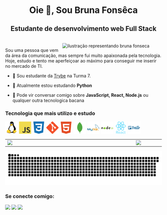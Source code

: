 <h1 align="center">Oie 👋, Sou Bruna Fonsêca</h1>
<h2 align="center">Estudante de desenvolvimento web Full Stack</h2>

<br>

<!-- <a  target="_blank" href="https://64.media.tumblr.com/58e600ceb83fed78b351b65a63e3d79e/35ed2e5654ed9e0e-4d/s2048x3072/6c9b9b4b3719aa85281632bb0be10cfae4200574.png"><img align="right" src="https://64.media.tumblr.com/58e600ceb83fed78b351b65a63e3d79e/35ed2e5654ed9e0e-4d/s2048x3072/6c9b9b4b3719aa85281632bb0be10cfae4200574.png" width="320px" /></a> -->
<img src="https://cdn.discordapp.com/attachments/756657072593961034/870667107375915028/ezgif-7-9844e8d4430c.gif" alt="ilustração representando bruna fonseca" align="right" width="320" />

<p>Sou uma pessoa que vem da área da comunicação, mas sempre fui muito apaixonada pela tecnologia. Hoje, estudo e tento me aperfeiçoar ao máximo para conseguir me inserir no mercado de TI.</p>

- 📖 Sou estudante da [Trybe](https://www.betrybe.com/) na Turma 7.

- 🌱 Atualmente estou estudando <strong>Python</strong>

- 💬 Pode vir conversar comigo sobre <strong>JavaScript, React, Node.js</strong> ou qualquer outra tecnologica bacana

<h3>Tecnologia que mais utilizo e estudo</h3>

<p align="left">
<img width="40" height="40" src="https://raw.githubusercontent.com/devicons/devicon/master/icons/linux/linux-original.svg" styles="display: inline" />
<img width="40" height="40" src="https://raw.githubusercontent.com/devicons/devicon/master/icons/javascript/javascript-original.svg" styles="display: inline" />
<img width="40" height="40" src="https://raw.githubusercontent.com/devicons/devicon/master/icons/css3/css3-plain.svg" styles="display: inline" />
<img width="40" height="40" src="https://raw.githubusercontent.com/devicons/devicon/master/icons/git/git-plain.svg" styles="display: inline" />
<img width="40" height="40" src="https://raw.githubusercontent.com/devicons/devicon/master/icons/html5/html5-plain.svg" styles="display: inline" />
<img width="40" height="40" src="https://raw.githubusercontent.com/devicons/devicon/master/icons/mongodb/mongodb-plain.svg" styles="display: inline"/>
<img width="40" height="40" src="https://raw.githubusercontent.com/devicons/devicon/master/icons/mysql/mysql-original-wordmark.svg" styles="display: inline"/>
<img width="40" height="40" src="https://raw.githubusercontent.com/devicons/devicon/master/icons/nodejs/nodejs-original-wordmark.svg" styles="display: inline" />
<img width="40" height="40" src="https://raw.githubusercontent.com/devicons/devicon/master/icons/react/react-original-wordmark.svg" styles="display: inline"/>
<img width="40" height="40" src="https://raw.githubusercontent.com/devicons/devicon/master/icons/trello/trello-plain-wordmark.svg" styles="display: inline" />
</p>

<center>
<table>
    <tr>
        <td><img width="400px" align="left" src="https://github-readme-stats.vercel.app/api/top-langs/?username=bruna-fonseca&hide=html&layout=compact&theme=buefy" /></td>
        <td><img width="495px" align="left" src="https://github-readme-stats.vercel.app/api?username=bruna-fonseca&theme=buefy"/></td>
    </tr>   
</table>
</center> 

![Snake animation](https://github.com/bruna-fonseca/bruna-fonseca/blob/output/github-contribution-grid-snake.svg)

<h3 align="left">Se conecte comigo:</h3>

<p align="left">
<a href="https://www.linkedin.com/in/fonseca-bruna/"><img src="https://img.shields.io/badge/brunafonseca-%230077B5.svg?&style=for-the-badge&logo=linkedin&logoColor=white" /></a>
<a href="mailto:1998bfonseca@gmail.com"><img src="https://img.shields.io/badge/1998bfonseca@gmail.com-D14836?style=for-the-badge&logo=gmail&logoColor=white)"/></a>
<a href="https://www.instagram.com/brvsec/"><img src="https://img.shields.io/badge/@brvsec-E4405F?style=for-the-badge&logo=instagram&logoColor=white"/><a/>
</p>
